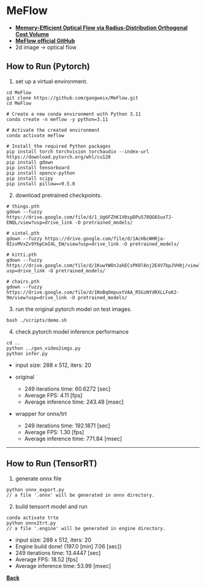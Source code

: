 # MeFlow
- **[Memory-Efficient Optical Flow via Radius-Distribution Orthogonal Cost Volume](https://arxiv.org/pdf/2312.03790)**
- **[MeFlow official GitHub](https://github.com/gangweix/MeFlow)**
- 2d image -> optical flow

## How to Run (Pytorch)

1. set up a virtual environment.
```
cd MeFlow
git clone https://github.com/gangweix/MeFlow.git
cd MeFlow

# Create a new conda environment with Python 3.11
conda create -n meflow -y python=3.11

# Activate the created environment
conda activate meflow

# Install the required Python packages
pip install torch torchvision torchaudio --index-url https://download.pytorch.org/whl/cu128
pip install gdown
pip install tensorboard
pip install opencv-python
pip install scipy
pip install pillow==9.5.0
```

2. download pretrained checkpoints.
```
# things.pth
gdown --fuzzy https://drive.google.com/file/d/1_Ug6FZhK1V0spDPu578QG65uxTJ-ENQL/view?usp=drive_link -O pretrained_models/

# sintel.pth
gdown --fuzzy https://drive.google.com/file/d/1AcHbcWHRja-0IzxMVxZv9YbpCmI4L_EW/view?usp=drive_link -O pretrained_models/

# kitti.pth
gdown --fuzzy https://drive.google.com/file/d/1KuwYWOnJakECsPKOl6nj2E4V7bpJVH0j/view?usp=drive_link -O pretrained_models/

# chairs.pth
gdown --fuzzy https://drive.google.com/file/d/1NxBqOmpuxtVAA_R5GzNYdRXLLFoK2-9m/view?usp=drive_link -O pretrained_models/
```

3. run the original pytorch model on test images.
```
bash ./scripts/demo.sh
```

4. check pytorch model inference performance
```
cd ..
python ../gen_video2imgs.py
python infer.py
```

- input size: 288 x 512, iters: 20
- original
    - 249 iterations time: 60.6272 [sec]
    - Average FPS: 4.11 [fps]
    - Average inference time: 243.48 [msec]

- wrapper for onnx/trt
    - 249 iterations time: 192.1871 [sec]
    - Average FPS: 1.30 [fps]
    - Average inference time: 771.84 [msec]
--------------------------------------------------------------------

## How to Run (TensorRT)

1. generate onnx file
```
python onnx_export.py
// a file '.onnx' will be generated in onnx directory.
```

2. build tensorrt model and run
```
conda activate trte
python onnx2trt.py
// a file '.engine' will be generated in engine directory.
```

- input size: 288 x 512, iters: 20
- Engine build done! (197.0 [min] 7.06 [sec])
- 249 iterations time: 13.4447 [sec]
- Average FPS: 18.52 [fps]
- Average inference time: 53.99 [msec]

**[Back](../README.md)** 